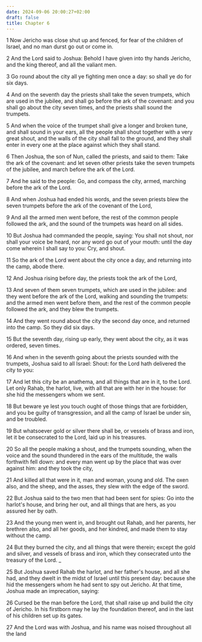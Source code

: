 ```yaml
---
date: 2024-09-06 20:00:27+02:00
draft: false
title: Chapter 6
---
```




1 Now Jericho was close shut up and fenced, for fear of the children of Israel, and no man durst go out or come in.

2 And the Lord said to Joshua: Behold I have given into thy hands Jericho, and the king thereof, and all the valiant men.

3 Go round about the city all ye fighting men once a day: so shall ye do for six days.

4 And on the seventh day the priests shall take the seven trumpets, which are used in the jubilee, and shall go before the ark of the covenant: and you shall go about the city seven times, and the priests shall sound the trumpets.

5 And when the voice of the trumpet shall give a longer and broken tune, and shall sound in your ears, all the people shall shout together with a very great shout, and the walls of the city shall fall to the ground, and they shall enter in every one at the place against which they shall stand.

6 Then Joshua, the son of Nun, called the priests, and said to them: Take the ark of the covenant: and let seven other priests take the seven trumpets of the jubilee, and march before the ark of the Lord.

7 And he said to the people: Go, and compass the city, armed, marching before the ark of the Lord.

8 And when Joshua had ended his words, and the seven priests blew the seven trumpets before the ark of the covenant of the Lord,

9 And all the armed men went before, the rest of the common people followed the ark, and the sound of the trumpets was heard on all sides.

10 But Joshua had commanded the people, saying: You shall not shout, nor shall your voice be heard, nor any word go out of your mouth: until the day come wherein I shall say to you: Cry, and shout.

11 So the ark of the Lord went about the city once a day, and returning into the camp, abode there.

12 And Joshua rising before day, the priests took the ark of the Lord,

13 And seven of them seven trumpets, which are used in the jubilee: and they went before the ark of the Lord, walking and sounding the trumpets: and the armed men went before them, and the rest of the common people followed the ark, and they blew the trumpets.

14 And they went round about the city the second day once, and returned into the camp. So they did six days.

15 But the seventh day, rising up early, they went about the city, as it was ordered, seven times.

16 And when in the seventh going about the priests sounded with the trumpets, Joshua said to all Israel: Shout: for the Lord hath delivered the city to you:

17 And let this city be an anathema, and all things that are in it, to the Lord. Let only Rahab, the harlot, live, with all that are with her in the house: for she hid the messengers whom we sent.

18 But beware ye lest you touch ought of those things that are forbidden, and you be guilty of transgression, and all the camp of Israel be under sin, and be troubled.

19 But whatsoever gold or silver there shall be, or vessels of brass and iron, let it be consecrated to the Lord, laid up in his treasures.

20 So all the people making a shout, and the trumpets sounding, when the voice and the sound thundered in the ears of the multitude, the walls forthwith fell down: and every man went up by the place that was over against him: and they took the city,

21 And killed all that were in it, man and woman, young and old. The oxen also, and the sheep, and the asses, they slew with the edge of the sword.

22 But Joshua said to the two men that had been sent for spies: Go into the harlot's house, and bring her out, and all things that are hers, as you assured her by oath.

23 And the young men went in, and brought out Rahab, and her parents, her brethren also, and all her goods, and her kindred, and made them to stay without the camp.

24 But they burned the city, and all things that were therein; except the gold and silver, and vessels of brass and iron, which they consecrated unto the treasury of the Lord. _

25 But Joshua saved Rahab the harlot, and her father's house, and all she had, and they dwelt in the midst of Israel until this present day: because she hid the messengers whom he had sent to spy out Jericho. At that time, Joshua made an imprecation, saying:

26 Cursed be the man before the Lord, that shall raise up and build the city of Jericho. In his firstborn may he lay the foundation thereof, and in the last of his children set up its gates.

27 And the Lord was with Joshua, and his name was noised throughout all the land

